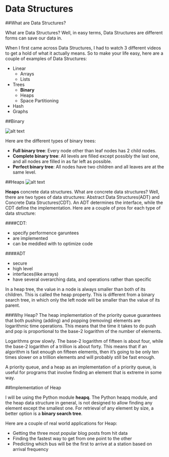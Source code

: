 # Data Structures
##What are Data Structures?

What are Data Structures? Well, in easy terms, Data Structures are different forms can save our data in.

When I first came across Data Structures, I had to watch 3 different videos to get a hold of what it actually means.
So to make your life easy, here are a couple of examples of Data Structures:
 - Linear
    - Arrays
    - Lists
 - Trees
    - **Binary**
    - Heaps
    - Space Partitioning
 - Hash
 - Graphs
 
 
 ##Binary
 
 ![alt text](https://study.com/cimages/multimages/16/0e0646ba-30e5-40d9-b45c-a138f038f05b_full_complete_perfect.png)


Here are the different types of binary trees: 
- **Full binary tree**: Every node other than leaf nodes has 2 child nodes.
- **Complete binary tree**: All levels are filled except possibly the last one, and all nodes are filled in as far left as possible.
- **Perfect binary tree**: All nodes have two children and all leaves are at the same level.
 
 ##Heaps
 ![alt text](https://media.geeksforgeeks.org/wp-content/cdn-uploads/MinHeapAndMaxHeap.png)
 
 **Heaps** concrete data structures. What are concrete data structures? Well, there are two types of data structures: Abstract Data Structures(ADT) and Concrete Data Structures(CDT). An ADT determines the interface, while the CDT define the implementation.
 Here are  a couple of pros for each type of data structure:
 
 ####CDT:
  - specify performence garuntees
  - are implemented
  - can be meddled with to optimize code
  
 ####ADT
 - secure
 - high level
 - interfaces(like arrays)
 - have several overarching data, and operations rather than specific
 
 In a heap tree, the value in a node is always smaller than both of its children. This is called the heap property. This is different from a binary search tree, in which only the left node will be smaller than the value of its parent.
 
 ###Why Heap?
 The heap implementation of the priority queue guarantees that both pushing (adding) and popping (removing) elements are logarithmic time operations. This means that the time it takes to do push and pop is proportional to the base-2 logarithm of the number of elements.

Logarithms grow slowly. The base-2 logarithm of fifteen is about four, while the base-2 logarithm of a trillion is about forty. This means that if an algorithm is fast enough on fifteen elements, then it’s going to be only ten times slower on a trillion elements and will probably still be fast enough.
 
 A priority queue, and a heap as an implementation of a priority queue, is useful for programs that involve finding an element that is extreme in some way.
 
 ##Implementation of Heap
 
 I will be using the Python module **heapq**. The Python heapq module, and the heap data structure in general, is not designed to allow finding any element except the smallest one. For retrieval of any element by size, a better option is a **binary search tree**.
 
 Here are a couple of real world applications for Heap:
 - Getting the three most popular blog posts from hit data
- Finding the fastest way to get from one point to the other
- Predicting which bus will be the first to arrive at a station based on arrival frequency
 